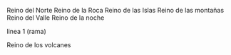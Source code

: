 Reino del Norte
Reino de la Roca
Reino de las Islas
Reino de las montañas
Reino del Valle
Reino de la noche









linea 1 (rama)



Reino de los volcanes







